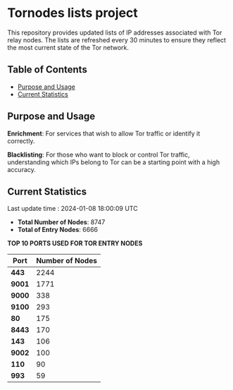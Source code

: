 # Tornodes lists project

This repository provides updated lists of IP addresses associated with Tor relay nodes. The lists are refreshed every 30 minutes to ensure they reflect the most current state of the Tor network.

## Table of Contents

- [Purpose and Usage](#purpose-and-usage)
- [Current Statistics](#current-statistics)


## Purpose and Usage

**Enrichment**: For services that wish to allow Tor traffic or identify it correctly.

**Blacklisting**: For those who want to block or control Tor traffic, understanding which IPs belong to Tor can be a starting point with a high accuracy.

## Current Statistics

Last update time : 2024-01-08 18:00:09 UTC

- **Total Number of Nodes**: 8747
- **Total of Entry Nodes**: 6666

**TOP 10 PORTS USED FOR TOR ENTRY NODES**

| **Port** | **Number of Nodes** |
|------|-----------------|
| **443**   | 2244  |
| **9001**   | 1771  |
| **9000**   | 338  |
| **9100**   | 293  |
| **80**   | 175  |
| **8443**   | 170  |
| **143**   | 106  |
| **9002**   | 100  |
| **110**   | 90  |
| **993**   | 59  |

